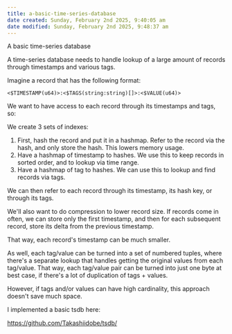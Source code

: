 ```yaml
---
title: a-basic-time-series-database
date created: Sunday, February 2nd 2025, 9:40:05 am
date modified: Sunday, February 2nd 2025, 9:48:37 am
---
```


A basic time-series database 

A time-series database needs to handle lookup of a large amount of records through timestamps and various tags.

Imagine a record that has the following format:

`<$TIMESTAMP(u64)>:<$TAGS(string:string)[]>:<$VALUE(u64)>`

We want to have access to each record through its timestamps and tags, so:

We create 3 sets of indexes:

1. First, hash the record and put it in a hashmap. Refer to the record via the hash, and only store the hash. This lowers memory usage.
2. Have a hashmap of timestamp to hashes. We use this to keep records in sorted order, and to lookup via time range.
3. Have a hashmap of tag to hashes. We can use this to lookup and find records via tags.

We can then refer to each record through its timestamp, its hash key, or through its tags.

We'll also want to do compression to lower record size. If records come in often, we can store only the first timestamp, and then for each subsequent record, store its delta from the previous timestamp.

That way, each record's timestamp can be much smaller.

As well, each tag/value can be turned into a set of numbered tuples, where there's a separate lookup that handles getting the original values from each tag/value. That way, each tag/value pair can be turned into just one byte at best case, if there's a lot of duplication of tags + values.

However, if tags and/or values can have high cardinality, this approach doesn't save much space.

I implemented a basic tsdb here:

https://github.com/Takashiidobe/tsdb/
